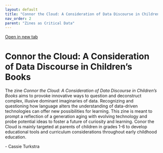 ```yaml
---
layout: default
title: "Connor the Cloud: A Consideration of Data Discourse in Children’s Books"
nav_order: 2
parent: "Zines as Critical Data"
---
```


<div class="container">
<div class="flipbook" style="z-index: 7">
<div class="sheet" style="background-image:url(../assets/img/zines/connor_the_cloud/page1.png); background-size: 100% 100%;"></div>
<div class="sheet" style="background-image:url(../assets/img/zines/connor_the_cloud/page2.png); background-size: 100% 100%;"></div>
<div class="sheet" style="background-image:url(../assets/img/zines/connor_the_cloud/page3.png); background-size: 100% 100%;"></div>
<div class="sheet" style="background-image:url(../assets/img/zines/connor_the_cloud/page4.png); background-size: 100% 100%;"></div>
<div class="sheet" style="background-image:url(../assets/img/zines/connor_the_cloud/page5.png); background-size: 100% 100%;"></div>
<div class="sheet" style="background-image:url(../assets/img/zines/connor_the_cloud/page6.png); background-size: 100% 100%;"></div>
<div class="sheet" style="background-image:url(../assets/img/zines/connor_the_cloud/page7.png); background-size: 100% 100%;"></div>
<div class="sheet" style="background-image:url(../assets/img/zines/connor_the_cloud/page8.png); background-size: 100% 100%;"></div>
<div class="sheet" style="background-image:url(../assets/img/zines/connor_the_cloud/page9.png); background-size: 100% 100%;"></div>
<div class="sheet" style="background-image:url(../assets/img/zines/connor_the_cloud/page10.png); background-size: 100% 100%;"></div>
<div class="sheet" style="background-image:url(../assets/img/zines/connor_the_cloud/page11.png); background-size: 100% 100%;"></div>
<div class="sheet" style="background-image:url(../assets/img/zines/connor_the_cloud/page12.png); background-size: 100% 100%;"></div>
<div class="sheet" style="background-image:url(../assets/img/zines/connor_the_cloud/page13.png); background-size: 100% 100%;"></div>
<div class="sheet" style="background-image:url(../assets/img/zines/connor_the_cloud/page14.png); background-size: 100% 100%;"></div>
<div class="sheet" style="background-image:url(../assets/img/zines/connor_the_cloud/page15.png); background-size: 100% 100%;"></div>
<div class="sheet" style="background-image:url(../assets/img/zines/connor_the_cloud/page16.png); background-size: 100% 100%;"></div>
<div class="sheet" style="background-image:url(../assets/img/zines/connor_the_cloud/page17.png); background-size: 100% 100%;"></div>
<div class="sheet" style="background-image:url(../assets/img/zines/connor_the_cloud/page18.png); background-size: 100% 100%;"></div>
<div class="sheet" style="background-image:url(../assets/img/zines/connor_the_cloud/page19.png); background-size: 100% 100%;"></div>
<div class="sheet" style="background-image:url(../assets/img/zines/connor_the_cloud/page20.png); background-size: 100% 100%;"></div>
</div>
</div>

<a href="connor-the-cloud-zine" target="_blank">Open in new tab</a>

# Connor the Cloud: A Consideration of Data Discourse in Children’s Books

The zine *Connor the Cloud: A Consideration of Data Discourse in Children’s Books* aims to provoke innovative ways to question and deconstruct complex, illusive dominant imaginaries of data. Recognizing and questioning how language alters the understanding of data-driven technologies can offer new possibilities for learning. This zine is meant to prompt a reflection of a generation aging with evolving technology and probe potential ideas to foster a future of curiosity and learning. Conor the Cloud is mainly targeted at parents of children in grades 1-6 to develop educational tools and curriculum considerations throughout early childhood education.  

\- Cassie Turkstra















<script type="text/javascript" src="../turnjs4/extras/jquery.min.1.7.js"></script>
<script type="text/javascript" src="../turnjs4/extras/modernizr.2.5.3.min.js"></script>



<script type="text/javascript">

function loadApp() {
	$('.flipbook').turn({
			width: $('.container').width() ,
			height: $('.container').width()*0.697777778,
			elevation: 0,
			gradients: true,
			autoCenter: true
	});
}

yepnope({
	test : Modernizr.csstransforms,
	yep: ['../turnjs4/lib/turn.js'],
	nope: ['../turnjs4/lib/turn.html4.min.js'],
	both: ['../turnjs4/flipbook.css'],
	complete: loadApp
});

$( window ).on( "resize", function() {
  $('.flipbook').turn('size', $('.container').width(), $('.container').width()*0.697777778)
} );

</script>
